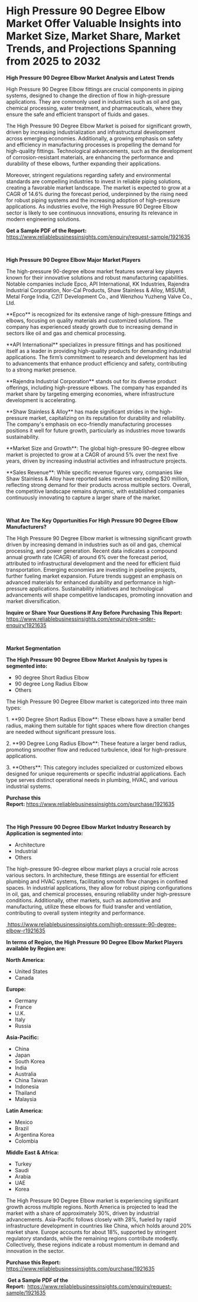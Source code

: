 <p><h1>High Pressure 90 Degree Elbow Market Offer Valuable Insights into Market Size, Market Share, Market Trends, and Projections Spanning from 2025 to 2032</h1></p><p><strong>High Pressure 90 Degree Elbow Market Analysis and Latest Trends</strong></p>
<p><p>High Pressure 90 Degree Elbow fittings are crucial components in piping systems, designed to change the direction of flow in high-pressure applications. They are commonly used in industries such as oil and gas, chemical processing, water treatment, and pharmaceuticals, where they ensure the safe and efficient transport of fluids and gases.</p><p>The High Pressure 90 Degree Elbow Market is poised for significant growth, driven by increasing industrialization and infrastructural development across emerging economies. Additionally, a growing emphasis on safety and efficiency in manufacturing processes is propelling the demand for high-quality fittings. Technological advancements, such as the development of corrosion-resistant materials, are enhancing the performance and durability of these elbows, further expanding their applications.</p><p>Moreover, stringent regulations regarding safety and environmental standards are compelling industries to invest in reliable piping solutions, creating a favorable market landscape. The market is expected to grow at a CAGR of 14.6% during the forecast period, underpinned by the rising need for robust piping systems and the increasing adoption of high-pressure applications. As industries evolve, the High Pressure 90 Degree Elbow sector is likely to see continuous innovations, ensuring its relevance in modern engineering solutions.</p></p>
<p><strong>Get a Sample PDF of the Report:&nbsp;</strong> <a href="https://www.reliablebusinessinsights.com/enquiry/request-sample/1921635?utm_campaign=1877&utm_medium=2&utm_source=Github&utm_content=ia&utm_term=12042025&utm_id=high-pressure-90-degree-elbow">https://www.reliablebusinessinsights.com/enquiry/request-sample/1921635</a></p>
<p>&nbsp;</p>
<p><strong>High Pressure 90 Degree Elbow Major Market Players</strong></p>
<p><p>The high-pressure 90-degree elbow market features several key players known for their innovative solutions and robust manufacturing capabilities. Notable companies include Epco, API International, KK Industries, Rajendra Industrial Corporation, Nor-Cal Products, Shaw Stainless & Alloy, MISUMI, Metal Forge India, CZIT Development Co., and Wenzhou Yuzheng Valve Co., Ltd.</p><p>**Epco** is recognized for its extensive range of high-pressure fittings and elbows, focusing on quality materials and customized solutions. The company has experienced steady growth due to increasing demand in sectors like oil and gas and chemical processing.</p><p>**API International** specializes in pressure fittings and has positioned itself as a leader in providing high-quality products for demanding industrial applications. The firm’s commitment to research and development has led to advancements that enhance product efficiency and safety, contributing to a strong market presence.</p><p>**Rajendra Industrial Corporation** stands out for its diverse product offerings, including high-pressure elbows. The company has expanded its market share by targeting emerging economies, where infrastructure development is accelerating.</p><p>**Shaw Stainless & Alloy** has made significant strides in the high-pressure market, capitalizing on its reputation for durability and reliability. The company's emphasis on eco-friendly manufacturing processes positions it well for future growth, particularly as industries move towards sustainability.</p><p>**Market Size and Growth**: The global high-pressure 90-degree elbow market is projected to grow at a CAGR of around 5% over the next five years, driven by increasing industrial activities and infrastructure projects. </p><p>**Sales Revenue**: While specific revenue figures vary, companies like Shaw Stainless & Alloy have reported sales revenue exceeding $20 million, reflecting strong demand for their products across multiple sectors. Overall, the competitive landscape remains dynamic, with established companies continuously innovating to capture a larger share of the market.</p></p>
<p>&nbsp;</p>
<p><strong>What Are The Key Opportunities For High Pressure 90 Degree Elbow Manufacturers?</strong></p>
<p><p>The High Pressure 90 Degree Elbow market is witnessing significant growth driven by increasing demand in industries such as oil and gas, chemical processing, and power generation. Recent data indicates a compound annual growth rate (CAGR) of around 6% over the forecast period, attributed to infrastructural development and the need for efficient fluid transportation. Emerging economies are investing in pipeline projects, further fueling market expansion. Future trends suggest an emphasis on advanced materials for enhanced durability and performance in high-pressure applications. Sustainability initiatives and technological advancements will shape competitive landscapes, promoting innovation and market diversification.</p></p>
<p><strong>Inquire or Share Your Questions If Any Before Purchasing This Report:</strong> <a href="https://www.reliablebusinessinsights.com/enquiry/pre-order-enquiry/1921635?utm_campaign=1877&utm_medium=2&utm_source=Github&utm_content=ia&utm_term=12042025&utm_id=high-pressure-90-degree-elbow">https://www.reliablebusinessinsights.com/enquiry/pre-order-enquiry/1921635</a></p>
<p>&nbsp;</p>
<p><strong>Market Segmentation</strong></p>
<p><strong>The High Pressure 90 Degree Elbow Market Analysis by types is segmented into:</strong></p>
<p><ul><li>90 degree Short Radius Elbow</li><li>90 degree Long Radius Elbow</li><li>Others</li></ul></p>
<p><p>The High Pressure 90 Degree Elbow market is categorized into three main types: </p><p>1. **90 Degree Short Radius Elbow**: These elbows have a smaller bend radius, making them suitable for tight spaces where flow direction changes are needed without significant pressure loss.</p><p>2. **90 Degree Long Radius Elbow**: These feature a larger bend radius, promoting smoother flow and reduced turbulence, ideal for high-pressure applications.</p><p>3. **Others**: This category includes specialized or customized elbows designed for unique requirements or specific industrial applications. Each type serves distinct operational needs in plumbing, HVAC, and various industrial systems.</p></p>
<p><strong>Purchase this Report:&nbsp;</strong><a href="https://www.reliablebusinessinsights.com/purchase/1921635?utm_campaign=1877&utm_medium=2&utm_source=Github&utm_content=ia&utm_term=12042025&utm_id=high-pressure-90-degree-elbow">https://www.reliablebusinessinsights.com/purchase/1921635</a></p>
<p>&nbsp;</p>
<p><strong>The High Pressure 90 Degree Elbow Market Industry Research by Application is segmented into:</strong></p>
<p><ul><li>Architecture</li><li>Industrial</li><li>Others</li></ul></p>
<p><p>The high-pressure 90-degree elbow market plays a crucial role across various sectors. In architecture, these fittings are essential for efficient plumbing and HVAC systems, facilitating smooth flow changes in confined spaces. In industrial applications, they allow for robust piping configurations in oil, gas, and chemical processes, ensuring reliability under high-pressure conditions. Additionally, other markets, such as automotive and manufacturing, utilize these elbows for fluid transfer and ventilation, contributing to overall system integrity and performance.</p></p>
<p><a href="https://www.reliablebusinessinsights.com/high-pressure-90-degree-elbow-r1921635?utm_campaign=1877&utm_medium=2&utm_source=Github&utm_content=ia&utm_term=12042025&utm_id=high-pressure-90-degree-elbow">&nbsp;https://www.reliablebusinessinsights.com/high-pressure-90-degree-elbow-r1921635</a></p>
<p><strong>In terms of Region, the High Pressure 90 Degree Elbow Market Players available by Region are:</strong></p>
<p>
    <p> <strong> North America: </strong>
        <ul>
            <li>United States</li>
            <li>Canada</li>
        </ul>
        </p> 
    <p> <strong> Europe: </strong>
        <ul>
            <li>Germany</li>
            <li>France</li>
            <li>U.K.</li>
            <li>Italy</li>
            <li>Russia</li>
        </ul>
        </p> 
    <p> <strong> Asia-Pacific: </strong>
        <ul>
            <li>China</li>
            <li>Japan</li>
            <li>South Korea</li>
            <li>India</li>
            <li>Australia</li>
            <li>China Taiwan</li>
            <li>Indonesia</li>
            <li>Thailand</li>
            <li>Malaysia</li>
        </ul>
        </p> 
    <p> <strong> Latin America: </strong>
        <ul>
            <li>Mexico</li>
            <li>Brazil</li>
            <li>Argentina Korea</li>
            <li>Colombia</li>
        </ul>
        </p> 
    <p> <strong> Middle East & Africa: </strong>
        <ul>
            <li>Turkey</li>
            <li>Saudi</li>
            <li>Arabia</li>
            <li>UAE</li>
            <li>Korea</li>
        </ul>
    </p>
    </p>
<p><p>The High Pressure 90 Degree Elbow market is experiencing significant growth across multiple regions. North America is projected to lead the market with a share of approximately 30%, driven by industrial advancements. Asia-Pacific follows closely with 28%, fueled by rapid infrastructure development in countries like China, which holds around 20% market share. Europe accounts for about 18%, supported by stringent regulatory standards, while the remaining regions contribute modestly. Collectively, these regions indicate a robust momentum in demand and innovation in the sector.</p></p>
<p><strong>Purchase this Report: </strong><a href="https://www.reliablebusinessinsights.com/purchase/1921635?utm_campaign=1877&utm_medium=2&utm_source=Github&utm_content=ia&utm_term=12042025&utm_id=high-pressure-90-degree-elbow">https://www.reliablebusinessinsights.com/purchase/1921635</a></p>
<p>&nbsp;<strong>Get a Sample PDF of the Report:&nbsp;&nbsp;</strong><a href="https://www.reliablebusinessinsights.com/enquiry/request-sample/1921635?utm_campaign=1877&utm_medium=2&utm_source=Github&utm_content=ia&utm_term=12042025&utm_id=high-pressure-90-degree-elbow">https://www.reliablebusinessinsights.com/enquiry/request-sample/1921635</a></p>
<p><strong></strong></p>
<p><p></p><p></p><p></p></p>